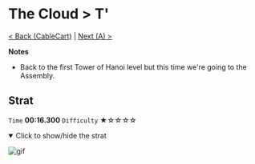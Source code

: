 # The Cloud > T'

[< Back (CableCart)](https://github.com/Doublevil/scbspeedrun/blob/main/levels/C/CableCart.md) | [Next (A) >](https://github.com/Doublevil/scbspeedrun/blob/main/levels/A/A.md)

**Notes**
- Back to the first Tower of Hanoi level but this time we're going to the Assembly.

## Strat

`Time` **00:16.300** `Difficulty` ★☆☆☆☆
<details open>
  <summary>Click to show/hide the strat</summary>

  ![gif](https://github.com/Doublevil/scbspeedrun/blob/main/media/levels/C/T'_Strat.webp)
</details>
